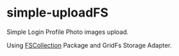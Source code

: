 # simple-uploadFS

Simple Login Profile Photo images upload.

Using [FSCollection](https://github.com/CollectionFS/Meteor-CollectionFS) Package and GridFs Storage Adapter.



